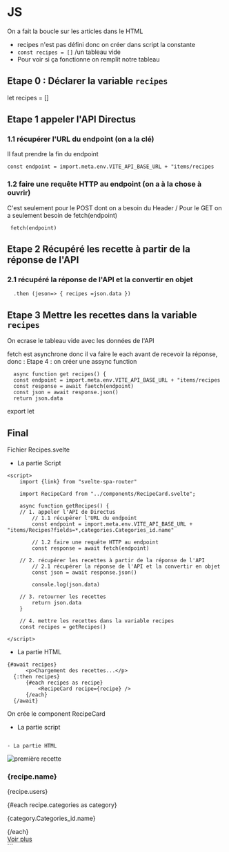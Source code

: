 # JS

On a fait la boucle sur les articles dans le HTML

- recipes n'est pas défini donc on créer dans script la constante
- ```const recipes = []```  /un tableau vide
- Pour voir si ça fonctionne on remplit notre tableau

## Etape 0 : Déclarer la variable `recipes`
let recipes = []

##  Etape 1 appeler l'API Directus

  ### 1.1 récupérer l'URL du endpoint (on a la clé)
  Il faut prendre la fin du endpoint
  
  ``` const endpoint = import.meta.env.VITE_API_BASE_URL + "items/recipes ```
  
  ### 1.2 faire une requête HTTP au endpoint (on a à la chose à ouvrir)
  C'est seulement pour le POST dont on a besoin du Header / Pour le GET on a seulement besoin de fetch(endpoint)
 
  ``` fetch(endpoint)```

## Etape 2 Récupéré les recette à partir de la réponse de l'API

  ### 2.1 récupéré la réponse de l'API et la convertir en objet
  ```
    .then (jeson=> { recipes =json.data }) 
  ```

## Etape 3 Mettre les recettes dans la variable `recipes`
  On ecrase le tableau vide avec les données de l'API

  fetch est asynchrone donc il va faire le each avant de recevoir la réponse, donc :
  Etape 4 : on créer une assync function

  ```
    async function get recipes() {
    const endpoint = import.meta.env.VITE_API_BASE_URL + "items/recipes
    const response = await faetch(endpoint)
    const json = await response.json()
    return json.data
  ```


export let 

## Final 
Fichier Recipes.svelte
-  La partie Script
```
<script>
    import {link} from "svelte-spa-router"

    import RecipeCard from "../components/RecipeCard.svelte";

    async function getRecipes() {
    // 1. appeler l'API de Directus
        // 1.1 récupérer l'URL du endpoint
        const endpoint = import.meta.env.VITE_API_BASE_URL + "items/Recipes?fields=*,categories.Categories_id.name"

        // 1.2 faire une requête HTTP au endpoint
        const response = await fetch(endpoint)
        
    // 2. récupérer les recettes à partir de la réponse de l'API
        // 2.1 récupérer la réponse de l'API et la convertir en objet
        const json = await response.json()

        console.log(json.data)

    // 3. retourner les recettes
        return json.data
    }

    // 4. mettre les recettes dans la variable recipes
    const recipes = getRecipes()

</script>
```
- La partie HTML
```
{#await recipes}
      <p>Chargement des recettes...</p>
  {:then recipes}
      {#each recipes as recipe}
          <RecipeCard recipe={recipe} />
      {/each}
  {/await}
```
On crée le component RecipeCard 
- La partie script
  ```
<script>
    import {link} from "svelte-spa-router"
    export let recipe
</script>
  ```
- La partie HTML
``` 
<img class="recipes" src="{recipe.picture}" alt="première recette" />
    <h3>{recipe.name}</h3> <!--recipe title-->
    <p>{recipe.users}</p> <!--author name-->
    {#each recipe.categories as category}
        <p>{category.Categories_id.name}</p>
    {/each}
    <div class="wrapper">
        <a class="button" href="/recipes" aria-label="Accéder à l'entièreté de la recette" use:link>Voir plus</a>
    </div>
```
